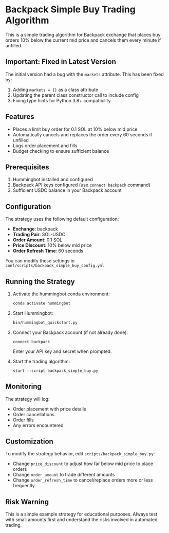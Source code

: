 # Backpack Simple Buy Trading Algorithm

This is a simple trading algorithm for Backpack exchange that places buy orders 10% below the current mid price and cancels them every minute if unfilled.

## Important: Fixed in Latest Version
The initial version had a bug with the `markets` attribute. This has been fixed by:
1. Adding `markets = {}` as a class attribute
2. Updating the parent class constructor call to include config
3. Fixing type hints for Python 3.8+ compatibility

## Features

- Places a limit buy order for 0.1 SOL at 10% below mid price
- Automatically cancels and replaces the order every 60 seconds if unfilled
- Logs order placement and fills
- Budget checking to ensure sufficient balance

## Prerequisites

1. Hummingbot installed and configured
2. Backpack API keys configured (use `connect backpack` command)
3. Sufficient USDC balance in your Backpack account

## Configuration

The strategy uses the following default configuration:

- **Exchange**: backpack
- **Trading Pair**: SOL-USDC
- **Order Amount**: 0.1 SOL
- **Price Discount**: 10% below mid price
- **Order Refresh Time**: 60 seconds

You can modify these settings in `conf/scripts/backpack_simple_buy_config.yml`

## Running the Strategy

1. Activate the hummingbot conda environment:
   ```bash
   conda activate hummingbot
   ```

2. Start Hummingbot:
   ```bash
   bin/hummingbot_quickstart.py
   ```

3. Connect your Backpack account (if not already done):
   ```
   connect backpack
   ```
   Enter your API key and secret when prompted.

4. Start the trading algorithm:
   ```
   start --script backpack_simple_buy.py
   ```

## Monitoring

The strategy will log:
- Order placement with price details
- Order cancellations
- Order fills
- Any errors encountered

## Customization

To modify the strategy behavior, edit `scripts/backpack_simple_buy.py`:

- Change `price_discount` to adjust how far below mid price to place orders
- Change `order_amount` to trade different amounts
- Change `order_refresh_time` to cancel/replace orders more or less frequently

## Risk Warning

This is a simple example strategy for educational purposes. Always test with small amounts first and understand the risks involved in automated trading.